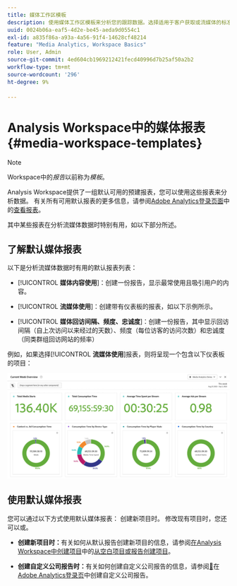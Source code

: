 ```yaml
---
title: 媒体工作区模板
description: 使用媒体工作区模板来分析您的跟踪数据。选择适用于客户获取或流媒体的标准模板或创建您自己的自定义模板。
uuid: 0024b06a-eaf5-4d2e-be45-aeda9d0554c1
exl-id: a835f86a-a93a-4a56-91f4-14628cf48214
feature: "Media Analytics, Workspace Basics"
role: User, Admin
source-git-commit: 4ed604cb1969212421fecd40996d7b25af50a2b2
workflow-type: tm+mt
source-wordcount: '296'
ht-degree: 9%

---
```


# Analysis Workspace中的媒体报表 {#media-workspace-templates}

>[!NOTE]
>
>Workspace中的&#x200B;*报告*&#x200B;以前称为&#x200B;*模板*。

Analysis Workspace提供了一组默认可用的预建报表，您可以使用这些报表来分析数据。 有关所有可用默认报表的更多信息，请参阅[Adobe Analytics登录页面](https://experienceleague.adobe.com/docs/analytics/analyze/landing.html?lang=zh-Hans)中的[查看报表](https://experienceleague.adobe.com/docs/analytics/analyze/landing.html?lang=zh-Hans#menus)。

其中某些报表在分析流媒体数据时特别有用，如以下部分所述。

## 了解默认媒体报表

以下是分析流媒体数据时有用的默认报表列表：

* [!UICONTROL **媒体内容使用**]：创建一份报告，显示最常使用且吸引用户的内容。

* [!UICONTROL **流媒体使用**]：创建带有仪表板的报表，如以下示例所示。

* [!UICONTROL **媒体回访间隔、频度、忠诚度**]：创建一份报告，其中显示回访间隔（自上次访问以来经过的天数）、频度（每位访客的访问次数）和忠诚度（同类群组回访网站的频率）

例如，如果选择&#x200B;[!UICONTROL **流媒体使用**]&#x200B;报表，则将呈现一个包含以下仪表板的项目：

![](/help/reporting/assets/aa-workspace.png)

## 使用默认媒体报表

您可以通过以下方式使用默认媒体报表：
创建新项目时。 修改现有项目时，您还可以或。

* **创建新项目时：**&#x200B;有关如何从默认报告创建新项目的信息，请参阅[在Analysis Workspace中创建项目](https://experienceleague.adobe.com/docs/analytics/analyze/analysis-workspace/build-workspace-project/create-projects.html?lang=zh-Hans#create-a-project-from-a-blank-project-or-a-report)中的[从空白项目或报告创建项目](https://experienceleague.adobe.com/docs/analytics/analyze/analysis-workspace/build-workspace-project/create-projects.html?lang=zh-Hans#create-a-project-from-a-blank-project-or-a-report)。

* **创建自定义公司报告时：**&#x200B;有关如何创建自定义公司报告的信息，请参阅[&#128279;](https://experienceleague.adobe.com/docs/analytics/analyze/landing.html?lang=zh-Hans#company-report)在[Adobe Analytics登录页](https://experienceleague.adobe.com/docs/analytics/analyze/landing.html?lang=zh-Hans)中创建自定义公司报告。
